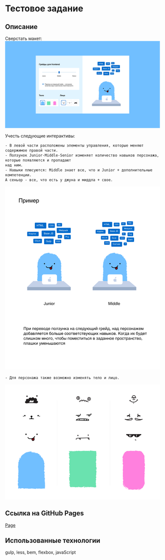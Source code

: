 # Тестовое задание

## Описание

Сверстать макет:
![template](template.png?raw=true "Макет")

Учесть следующие интерактивы:
```
- В левой части расположены элементы управления, которые меняют содержимое правой части.
- Ползунок Junior-Middle-Senior изменяет количество навыков персонажа, которые появляются и пропадают
над ним.
- Навыки плюсуются: Middle знает все, что и Junior + дополнительные компетенции.
А сеньор - все, что есть у джуна и миддла + свое.
```
![template](template2.png?raw=true "Макет")

```
- Для персонажа также возможно изменять тело и лицо.
```
![template](template3.png?raw=true "Макет")


## Ссылка на GitHub Pages

[Page](https://gretskovart.github.io/test-task-2/)

## Использованные технологии

gulp, less, bem, flexbox, javaScript